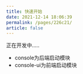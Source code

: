 ```yaml
---
title: 快速开始
date: 2021-12-14 18:06:39
permalink: /pages/226c21/
article: false
---
```


正在开发中.....

- console为后端启动模块
- console-ui为前端启动模块




